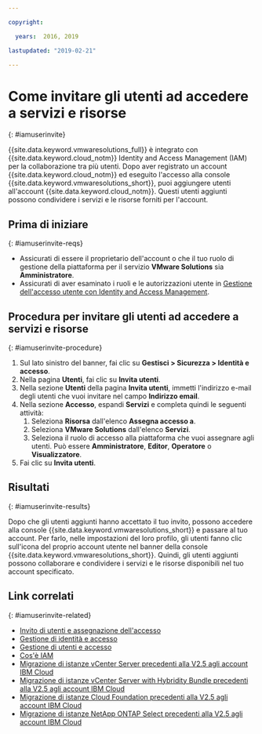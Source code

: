 ```yaml
---

copyright:

  years:  2016, 2019

lastupdated: "2019-02-21"

---
```


# Come invitare gli utenti ad accedere a servizi e risorse
{: #iamuserinvite}

{{site.data.keyword.vmwaresolutions_full}} è integrato con {{site.data.keyword.cloud_notm}} Identity and Access Management (IAM) per la collaborazione tra più utenti. Dopo aver registrato un account {{site.data.keyword.cloud_notm}} ed eseguito l'accesso alla console {{site.data.keyword.vmwaresolutions_short}}, puoi aggiungere utenti all'account {{site.data.keyword.cloud_notm}}. Questi utenti aggiunti possono condividere i servizi e le risorse forniti per l'account.

## Prima di iniziare
{: #iamuserinvite-reqs}

* Assicurati di essere il proprietario dell'account o che il tuo ruolo di gestione della piattaforma per il servizio **VMware Solutions** sia **Amministratore**.
* Assicurati di aver esaminato i ruoli e le autorizzazioni utente in [Gestione dell'accesso utente con Identity and Access Management](/docs/services/vmwaresolutions/vmonic?topic=vmware-solutions-managing-user-access-with-iam).

## Procedura per invitare gli utenti ad accedere a servizi e risorse
{: #iamuserinvite-procedure}

1. Sul lato sinistro del banner, fai clic su **Gestisci > Sicurezza > Identità e accesso**.
2. Nella pagina **Utenti**, fai clic su **Invita utenti**.
3. Nella sezione **Utenti** della pagina **Invita utenti**, immetti l'indirizzo e-mail degli utenti che vuoi invitare nel campo **Indirizzo email**.
4. Nella sezione **Accesso**, espandi **Servizi** e completa quindi le seguenti attività:
   1. Seleziona **Risorsa** dall'elenco **Assegna accesso a**.
   2. Seleziona **VMware Solutions** dall'elenco **Servizi**.
   3. Seleziona il ruolo di accesso alla piattaforma che vuoi assegnare agli utenti. Può essere **Amministratore**, **Editor**, **Operatore** o **Visualizzatore**.
5. Fai clic su **Invita utenti**.

## Risultati
{: #iamuserinvite-results}

Dopo che gli utenti aggiunti hanno accettato il tuo invito, possono accedere alla console {{site.data.keyword.vmwaresolutions_short}} e passare al tuo account. Per farlo, nelle impostazioni del loro profilo, gli utenti fanno clic sull'icona del proprio account utente nel banner della console {{site.data.keyword.vmwaresolutions_short}}. Quindi, gli utenti aggiunti possono collaborare e condividere i servizi e le risorse disponibili nel tuo account specificato.

## Link correlati
{: #iamuserinvite-related}

* [Invito di utenti e assegnazione dell'accesso](/docs/iam?topic=iam-iamuserinv)
* [Gestione di identità e accesso](/docs/iam?topic=iam-getstarted)
* [Gestione di utenti e accesso](/docs/iam/iamusermanage.html)
* [Cos'è IAM](/docs/iam?topic=iam-iamoverview)
* [Migrazione di istanze vCenter Server precedenti alla V2.5 agli account IBM Cloud](/docs/services/vmwaresolutions/vcenter?topic=vmware-solutions-vc_addinstancetousraccount)
* [Migrazione di istanze vCenter Server with Hybridity Bundle precedenti alla V2.5 agli account IBM Cloud](/docs/services/vmwaresolutions/vcenter?topic=vmware-solutions-vc_hybrid_addinstancetousraccount)
* [Migrazione di istanze Cloud Foundation precedenti alla V2.5 agli account IBM Cloud](/docs/services/vmwaresolutions/sddc?topic=vmware-solutions-sd_addinstancetousraccount)
* [Migrazione di istanze NetApp ONTAP Select precedenti alla V2.5 agli account IBM Cloud](/docs/services/vmwaresolutions/netapp?topic=vmware-solutions-np_addinstancetousraccount)

